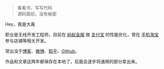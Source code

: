 > 看看书、写写代码  
> 源码面前，没有秘密

Hey，我是大禹

职业是无线开发工程师，目前在 [蚂蚁金服](https://www.alipay.com/) 做 [支付宝](https://www.baidu.com/link?url=eV_iVYd3O6ey64kUY3aTtppwKP_VEUdGzuVRNSsB6j9ivM62qCaYz-Yz1JVnRnLBLpvLpEmTfuuodH4W2v4yczA4xwAMBKkOEFQLpKtPa-2vHpC9QjlnLIxPKOmmnVtv&wd=&eqid=c90e58930002159d000000045bb33be9) 的性能优化，曾在 [手机淘宝](https://itunes.apple.com/cn/app/%E6%B7%98%E5%AE%9D-%E7%A7%BB%E5%8A%A8%E8%B4%AD%E7%89%A9-%E7%94%9F%E6%B4%BB%E7%A4%BE%E5%8C%BA/id387682726?mt=8) 参与店铺等相关开发。

常出没于[博客](https://yemingyu.com)、[微博](https://weibo.com/2404119260/profile?topnav=1&wvr=6)、[知乎](https://www.zhihu.com/people/mingyu-ye-74/)、[Github](http://github.com/yemingyu)。

作品和文章这两年都保存在本地了，后面会逐步将通用的部分拿出来。 


<!-- ##### Talks

- [Upgrading to Progressive Web Apps][9] · [JSConf CN 上海 2017](http://2017.jsconf.cn/)
- Building Progressive Web Apps · [CSDI 广州 2017](http://www.csdisummit.com/)
- The State of Progressive Web App · GDG IO Redux 北京 2017
- 炒冷饭 · PWA 到底是个什么玩意？· Baidu HQ 北京 2017
- [Service Worker 101][5] · GDG DevFest 北京 2016
- [Progressive Web App，复兴序章][4] · [QCon 上海 2016](http://2016.qconshanghai.com/presentation/3111)
- Progressive Web App 之我见 · GDG IO Redux 北京 2016
- [CSS Still Sucks 2015][2] · 2015
- [JavaScript 模块化七日谈][1] · 2015

[1]: //huangxuan.me/2015/07/09/js-module-7day/
[2]: //huangxuan.me/2015/12/28/css-sucks-2015/
[3]: //huangxuan.me/2016/06/05/pwa-in-my-pov/
[4]: //huangxuan.me/2016/10/20/pwa-qcon2016/
[5]: //huangxuan.me/2016/11/20/sw-101-gdgdf/
[6]: https://yanshuo.io/assets/player/?deck=58ac8598b123db0067292f92 "PWA Rehashing"
[7]: https://yanshuo.io/assets/player/?deck=593ad6fbfe88c2006a0a0d6d "The State of PWA"
[8]: https://yanshuo.io/assets/player/?deck=594d673d570c357d0698a950 "Building PWA"
[9]: //huangxuan.me/jsconfcn2017/ -->
